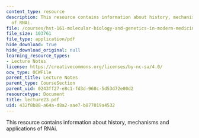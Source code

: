 ```yaml
---
content_type: resource
description: This resource contains information about history, mechanisms and applications
  of RNAi.
file: /courses/hst-161-molecular-biology-and-genetics-in-modern-medicine-fall-2007/432f8b88a64ad8a2aae7b877019a4532_lecture23.pdf
file_size: 103761
file_type: application/pdf
hide_download: true
hide_download_original: null
learning_resource_types:
- Lecture Notes
license: https://creativecommons.org/licenses/by-nc-sa/4.0/
ocw_type: OCWFile
parent_title: Lecture Notes
parent_type: CourseSection
parent_uid: 0243ff27-e8c1-fd3d-968c-5d53d72e00d2
resourcetype: Document
title: lecture23.pdf
uid: 432f8b88-a64a-d8a2-aae7-b877019a4532
---
```

This resource contains information about history, mechanisms and applications of RNAi.